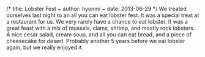 /*
title: Lobster Fest
~
author: hyonmi
~
date: 2013-06-29
*/
We treated ourselves last night to an all you can eat lobster fest.   It was a special treat at a restaurant for us.  We very rarely have a chance to eat lobster.  It was a great feast with a mix of mussels, clams, shrimp, and mostly rock lobsters.  A nice cesar salad, cream soup, and all you can eat bread, and a piece of cheesecake for desert.  Probably another 5 years before we eat lobster again, but we really enjoyed it.

